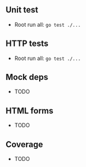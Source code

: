 ## Unit test

- Root run all: `go test ./...`

## HTTP tests

- Root run all: `go test ./...`

##  Mock deps

- TODO

## HTML forms

- TODO

## Coverage

- TODO